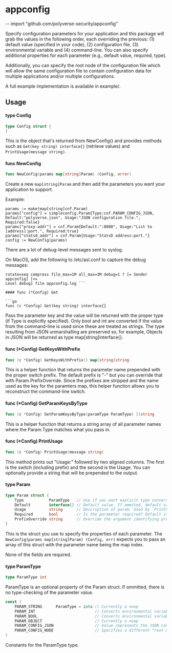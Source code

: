 # appconfig
--
    import "github.com/polyverse-security/appconfig"

Specify configuration parameters for your application and this package will grab
the values in the following order, each overriding the previous: (1) default
value (specified in your code), (2) configuration file, (3) environmental
variable and (4) command-line. You can also specify additional properties for
each parameter (e.g., default value, required, type).

Additionally, you can specify the root node of the configuration file which will
allow the same configuration file to contain configuration data for multiple
applications and/or multiple configurations.

A full example implementation is available in example/.

## Usage

#### type Config

```go
type Config struct {
}
```

This is the object that's returned from NewConfig() and provides methods such as
`Get(key string) interface{}` (retrieve values) and `PrintUsage(message
string)`.

#### func  NewConfig

```go
func NewConfig(params map[string]Param) (Config, error)
```
Create a new `map[string]Param` and then add the parameters you want your
application to support.

Example:

    params := make(map[string]cnf.Param)
    params["config"] = simpleconfig.Param{Type:cnf.PARAM_CONFIG_JSON, Default:"polyverse.json", Usage:"JSON configuration file.", Required:false}
    params["proxy-addr"] = cnf.Param{Default:":8080", Usage:"List to [address]:port.", Required:true}
    params["statsd_addr"] = cnf.Param{Usage:"StatsD address:port."}
    config := NewConfig(params)

There are a lot of debug-level messages sent to syslog.

On MacOS, add the following to /etc/asl.conf to capture the debug messages:

``` # Rules for /var/log/appconfig.log > appconfig.log mode=0640 format=std
rotate=seq compress file_max=1M all_max=3M debug=1 ? [= Sender appconfig] [<=
Level debug] file appconfig.log ```

#### func (*Config) Get

```go
func (c *Config) Get(key string) interface{}
```
Pass the parameter key and the value will be returned with the proper type (if
Type is explicitly specified). Only bool and int are converted if the value from
the command-line is used since these are treated as strings. The type resulting
from JSON unmarshalling are preserved so, for example, Objects in JSON will be
returned as type map[string]interface{}.

#### func (*Config) GetKeysWithPrefix

```go
func (c *Config) GetKeysWithPrefix() map[string]string
```
This is a helper function that returns the parameter name prepended with the
proper switch prefix. The default prefix is "-" but you can override that with
Param.PrefixOverride. Since the prefixes are stripped and the name used as the
key for the paramters map, this helper function allows you to reconstruct the
command-line switch.

#### func (*Config) GetParamKeysByType

```go
func (c *Config) GetParamKeysByType(paramType ParamType) []string
```
This is a helper function that returns a string array of all parameter names
where the Param.Type matches what you pass in.

#### func (*Config) PrintUsage

```go
func (c *Config) PrintUsage(message string)
```
This method prints out "Usage:" followed by two aligned columns. The first is
the switch (including prefix) and the second is the Usage. You can optionally
provide a string that will be prepended to the output.

#### type Param

```go
type Param struct {
	Type           ParamType   // Use if you want explicit type conversion
	Default        interface{} // Default value. If ommited, default value is nil.
	Usage          string      // Description of param. Used by `PrintUsage(message string)`
	Required       bool        // Is the parameter required? Default is false.
	PrefixOverride string      // Override the argument identifying prefix. Default is "-".
}
```

This is the struct you use to specify the properties of each parameter. The
`NewConfig(params map[string]Param) (Config, err)` expects you to pass an array
of this struct with the parameter name being the map index.

None of the fields are required.

#### type ParamType

```go
type ParamType int
```

ParamType is an optional property of the Param struct. If ommitted, there is no
type-checking of the parameter value.

```go
const (
	PARAM_STRING      ParamType = iota // Currently a noop
	PARAM_INT                          // Converts environmental variables and command-line values from string to int
	PARAM_BOOL                         // Converts environmental variables and command-line values from string to bool
	PARAM_OBJECT                       // Currently a noop
	PARAM_CONFIG_JSON                  // Value represents the JSON config file.
	PARAM_CONFIG_NODE                  // Specifies a different "root node" in the config file.
)
```
Constants for the ParamType type.
